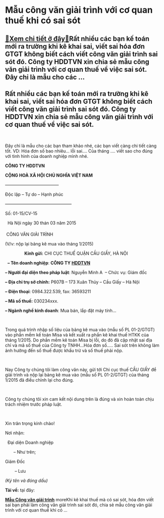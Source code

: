Mẫu công văn giải trình với cơ quan thuế khi có sai sót
=======================================================

[:gift:Xem chi tiết ở đây:gift:](https://hddtvn.com/mau-cong-van-giai-trinh-voi-co-quan-thue-khi-co-sai-sot/)Rất nhiều các bạn kế toán mới ra trường khi kê khai sai, viết sai hóa đơn GTGT không biết cách viết công văn giải trình sai sót đó. Công ty HDDTVN xin chia sẻ mẫu công văn giải trình với cơ quan thuế về việc sai sót.   Đây chỉ là mẫu cho các …
---------------------------------------------------------------------------------------------------------------------------------------------------------------------------------------------------------------------------------------------------



Rất nhiều các bạn kế toán mới ra trường khi kê khai sai, viết sai hóa đơn GTGT không biết cách viết công văn giải trình sai sót đó. Công ty HDDTVN xin chia sẻ mẫu công văn giải trình với cơ quan thuế về việc sai sót.
--------------------------------------------------------------------------------------------------------------------------------------------------------------------------------------------------------------------------


   

Đây chỉ là mẫu cho các bạn tham khảo nhé, các bạn viết càng chi tiết càng tốt. VD: Hóa đơn số bao nhiêu… lỗi sai…. Của tháng …. viết sao cho đúng với tình hình của doanh nghiệp mình nhé.






**CÔNG TY HDDTVN**

**CỘNG HOÀ XÃ HỘI CHỦ NGHĨA VIỆT NAM**



————————————–

Độc lập – Tự do – Hạnh phúc  

 ———————————————–



Số: 01-15/CV-15

  Hà Nội ngày 30 thán 03 năm 2015




#### 
 CÔNG VĂN GIẢI TRÌNH



(V/v: nộp lại bảng kê mua vào tháng 1/2015)
 



                **Kính gửi:** CHI CỤC THUẾ QUẬN CẦU GIẤY, HÀ NỘI  

  
**– Tên doanh nghiệp**: **CÔNG TY [HDDTVN](http://hddtvn.com/ "HDDTVN")**  

**– Người đại diện theo pháp luật**: Nguyễn Minh A  – Chức vụ: Giám đốc  

**– Địa chỉ trụ sở chính:** P607B – 173 Xuân Thủy – Cầu Giấy – Hà Nội  

**– Điện thoại**: 0984.322.539, fax: 36593211  

**– Mã số thuế:** 030234xxx.  

**– Ngành nghề kinh doanh**: Mua bán, lắp đặt máy tính…  

   

Trong quá trình nhập số liệu của bảng kê mua vào (mẫu số PL 01-2/GTGT) vào phần mềm kế toán Misa và kết xuất ra phần kê khai thuế HTKK của tháng 1/2015. Do phần mềm kê toán Misa bị lỗi, do đó đã cập nhật sai địa chỉ và mã số thuế của Công ty TNHH…Hóa đơn số….. Sai sót trên không làm ảnh hưởng đến số thuế được khấu trừ và số thuế phải nộp.  

   

Nay Công ty chúng tôi làm công văn này, gửi tới Chi cục thuế CẦU GIẤY để giải trình và nộp lại bảng kê mua vào (mẫu số PL 01-2/GTGT) của tháng 1/2015 đã điều chỉnh lại cho đúng.  

   

Công ty chúng tôi xin cam kết nội dung trên là đúng và xin hoàn toàn chịu trách nhiệm trước pháp luật.  

   

Xin trân trọng kính chào!






Nơi nhận:  

  Đại diện Doanh nghiệp



       – Như trên;  

Giám Đốc



        – Lưu 

*(Ký tên và đóng dấu)*



**Tải về:** tại đây:



[**Mẫu Công văn giải trình**](https://drive.google.com/open?id=0B24q-XZt4667M0tEd3hkeldTZDA)
moreKhi kê khai thuế mà có sai sót, hóa đơn viết sai bạn phải làm công văn giải trình sai sót đó, chia sẻ mẫu công văn giải trình với cơ quan thuế khi có …

